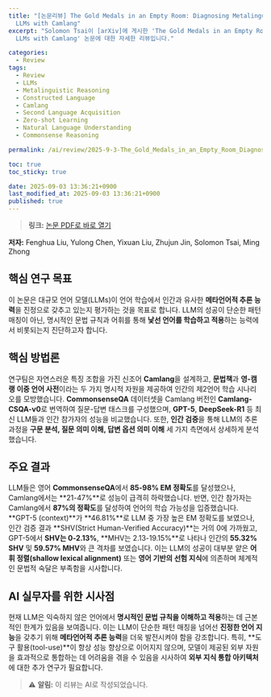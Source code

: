 ```yaml
---
title: "[논문리뷰] The Gold Medals in an Empty Room: Diagnosing Metalinguistic Reasoning in
  LLMs with Camlang"
excerpt: "Solomon Tsai이 [arXiv]에 게시한 'The Gold Medals in an Empty Room: Diagnosing Metalinguistic Reasoning in
  LLMs with Camlang' 논문에 대한 자세한 리뷰입니다."

categories:
  - Review
tags:
  - Review
  - LLMs
  - Metalinguistic Reasoning
  - Constructed Language
  - Camlang
  - Second Language Acquisition
  - Zero-shot Learning
  - Natural Language Understanding
  - Commonsense Reasoning

permalink: /ai/review/2025-9-3-The_Gold_Medals_in_an_Empty_Room_Diagnosing_Metalinguistic_Reasoning_in_LLMs_with_Camlang/

toc: true
toc_sticky: true

date: 2025-09-03 13:36:21+0900
last_modified_at: 2025-09-03 13:36:21+0900
published: true
---
```

> **링크:** [논문 PDF로 바로 열기](https://arxiv.org/abs/2509.00425)

**저자:** Fenghua Liu, Yulong Chen, Yixuan Liu, Zhujun Jin, Solomon Tsai, Ming Zhong



## 핵심 연구 목표
이 논문은 대규모 언어 모델(LLMs)이 언어 학습에서 인간과 유사한 **메타언어적 추론 능력**을 진정으로 갖추고 있는지 평가하는 것을 목표로 합니다. LLM의 성공이 단순한 패턴 매칭이 아닌, 명시적인 문법 규칙과 어휘를 통해 **낯선 언어를 학습하고 적용**하는 능력에서 비롯되는지 진단하고자 합니다.

## 핵심 방법론
연구팀은 자연스러운 특징 조합을 가진 신조어 **Camlang**을 설계하고, **문법책**과 **영-캠랭 이중 언어 사전**이라는 두 가지 명시적 자원을 제공하여 인간의 제2언어 학습 시나리오를 모방했습니다. **CommonsenseQA** 데이터셋을 Camlang 버전인 **Camlang-CSQA-v0**로 번역하여 질문-답변 태스크를 구성했으며, **GPT-5**, **DeepSeek-R1** 등 최신 LLM들과 인간 참가자의 성능을 비교했습니다. 또한, **인간 검증**을 통해 LLM의 추론 과정을 **구문 분석, 질문 의미 이해, 답변 옵션 의미 이해** 세 가지 측면에서 상세하게 분석했습니다.

## 주요 결과
LLM들은 영어 **CommonsenseQA**에서 **85-98% EM 정확도**를 달성했으나, Camlang에서는 **21-47%**로 성능이 급격히 하락했습니다. 반면, 인간 참가자는 Camlang에서 **87%의 정확도**를 달성하여 언어의 학습 가능성을 입증했습니다. **GPT-5 (context)**가 **46.81%**로 LLM 중 가장 높은 EM 정확도를 보였으나, 인간 검증 결과 **SHV(Strict Human-Verified Accuracy)**는 거의 0에 가까웠고, GPT-5에서 **SHV는 0-2.13%**, **MHV는 2.13-19.15%**로 나타나 인간의 **55.32% SHV** 및 **59.57% MHV**와 큰 격차를 보였습니다. 이는 LLM의 성공이 대부분 얕은 **어휘 정렬(shallow lexical alignment)** 또는 **영어 기반의 선험 지식**에 의존하며 체계적인 문법적 숙달은 부족함을 시사합니다.

## AI 실무자를 위한 시사점
현재 LLM은 익숙하지 않은 언어에서 **명시적인 문법 규칙을 이해하고 적용**하는 데 근본적인 한계가 있음을 보여줍니다. 이는 LLM이 단순한 패턴 매칭을 넘어선 **진정한 언어 지능**을 갖추기 위해 **메타언어적 추론 능력**을 더욱 발전시켜야 함을 강조합니다. 특히, **도구 활용(tool-use)**이 항상 성능 향상으로 이어지지 않으며, 모델이 제공된 외부 자원을 효과적으로 통합하는 데 어려움을 겪을 수 있음을 시사하여 **외부 지식 통합 아키텍처**에 대한 추가 연구가 필요합니다.

> ⚠️ **알림:** 이 리뷰는 AI로 작성되었습니다.